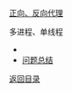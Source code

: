[正向、反向代理](http://blog.csdn.net/m13666368773/article/details/8060481)

多进程、单线程
* [](base.md)
* [问题总结](problem.md)

[返回目录](../README.md)